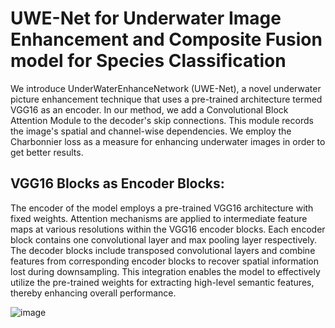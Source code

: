 # UWE-Net for Underwater Image Enhancement and Composite Fusion model for Species Classification
We introduce UnderWaterEnhanceNetwork (UWE-Net), a novel underwater picture 
enhancement technique that uses a pre-trained architecture termed VGG16 as an encoder. In 
our method, we add a Convolutional Block Attention Module to the decoder's skip 
connections. This module records the image's spatial and channel-wise dependencies. We 
employ the Charbonnier loss as a measure for enhancing underwater images in order to get 
better results.

## VGG16 Blocks as Encoder Blocks: 
The encoder of the model employs a pre-trained 
VGG16 architecture with fixed weights. Attention mechanisms are applied to intermediate 
feature maps at various resolutions within the VGG16 encoder blocks. Each encoder block 
contains one convolutional layer and max pooling layer respectively. The decoder blocks 
include transposed convolutional layers and combine features from corresponding encoder 
blocks to recover spatial information lost during downsampling. This integration enables the 
model to effectively utilize the pre-trained weights for extracting high-level semantic 
features, thereby enhancing overall performance. 

![image](https://github.com/user-attachments/assets/5b26567a-be34-4510-8405-0279f77ff684)
